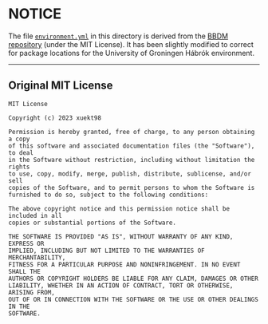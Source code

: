 # NOTICE

The file [`environment.yml`](environment.yml) in this directory is derived from the [BBDM repository](https://github.com/xuekt98/BBDM) (under the MIT License). It has been slightly modified to correct for package locations for the University of Groningen Hábrók environment.

---

## Original MIT License

```text
MIT License

Copyright (c) 2023 xuekt98

Permission is hereby granted, free of charge, to any person obtaining a copy
of this software and associated documentation files (the "Software"), to deal
in the Software without restriction, including without limitation the rights
to use, copy, modify, merge, publish, distribute, sublicense, and/or sell
copies of the Software, and to permit persons to whom the Software is
furnished to do so, subject to the following conditions:

The above copyright notice and this permission notice shall be included in all
copies or substantial portions of the Software.

THE SOFTWARE IS PROVIDED "AS IS", WITHOUT WARRANTY OF ANY KIND, EXPRESS OR
IMPLIED, INCLUDING BUT NOT LIMITED TO THE WARRANTIES OF MERCHANTABILITY,
FITNESS FOR A PARTICULAR PURPOSE AND NONINFRINGEMENT. IN NO EVENT SHALL THE
AUTHORS OR COPYRIGHT HOLDERS BE LIABLE FOR ANY CLAIM, DAMAGES OR OTHER
LIABILITY, WHETHER IN AN ACTION OF CONTRACT, TORT OR OTHERWISE, ARISING FROM,
OUT OF OR IN CONNECTION WITH THE SOFTWARE OR THE USE OR OTHER DEALINGS IN THE
SOFTWARE.
```
